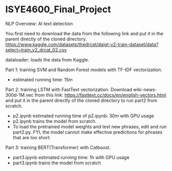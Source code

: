 # ISYE4600_Final_Project
NLP Overview: AI text detection

You first need to download the data from the following link and put it in the parent directly of the cloned directory.
 https://www.kaggle.com/datasets/thedrcat/daigt-v2-train-dataset/data?select=train_v2_drcat_02.csv
 
dataloader: loads the data from Kaggle.

Part 1: training SVM and Random Forest models with TF-IDF vectorization.
- estimated running time: 15m

Part 2: training LSTM with FastText vectorization. Download wiki-news-300d-1M.vec from this link: https://fasttext.cc/docs/en/english-vectors.html and put it in the parent directly of the cloned directory to run part2 from scratch.
- p2.ipynb estimated running time of p2.ipynb: 30m with GPU usage
- p2.ipynb trains the model from scratch.
- To load the pretrained model weights and test new phrases, edit and run part2.py. FYI, the model cannot make effective predictions for phrases that are too short.
  
Part 3: training BERT(Transformer) with Catboost.
- part3.ipynb estimated running time: 1h with GPU usage
- part3.ipynb trains the model from scratch
